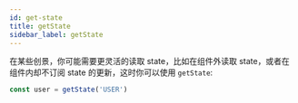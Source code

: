 ```yaml
---
id: get-state
title: getState
sidebar_label: getState
---
```


在某些创景，你可能需要更灵活的读取 state，比如在组件外读取 state，或者在组件内却不订阅 state 的更新，这时你可以使用 `getState`:

```jsx
const user = getState('USER')
```
